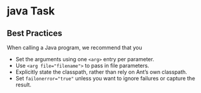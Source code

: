 # java Task

## Best Practices

When calling a Java program, we recommend that you

- Set the arguments using one `<arg>` entry per parameter.
- Use `<arg file="filename">` to pass in file parameters.
- Explicitly state the classpath, rather than rely on Ant’s own classpath.
- Set `failonerror="true"` unless you want to ignore failures or capture the result.
